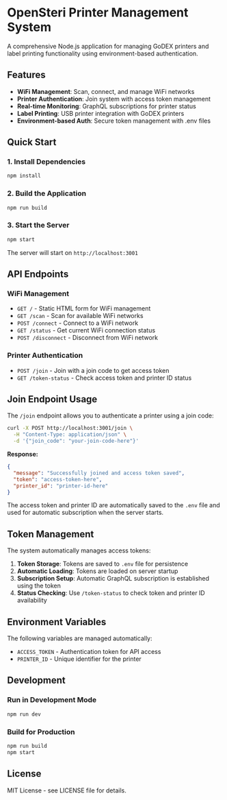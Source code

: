 # OpenSteri Printer Management System

A comprehensive Node.js application for managing GoDEX printers and label printing functionality using environment-based authentication.

## Features

- **WiFi Management**: Scan, connect, and manage WiFi networks
- **Printer Authentication**: Join system with access token management
- **Real-time Monitoring**: GraphQL subscriptions for printer status
- **Label Printing**: USB printer integration with GoDEX printers
- **Environment-based Auth**: Secure token management with .env files

## Quick Start

### 1. Install Dependencies
```bash
npm install
```

### 2. Build the Application
```bash
npm run build
```

### 3. Start the Server
```bash
npm start
```

The server will start on `http://localhost:3001`

## API Endpoints

### WiFi Management

- `GET /` - Static HTML form for WiFi management
- `GET /scan` - Scan for available WiFi networks
- `POST /connect` - Connect to a WiFi network
- `GET /status` - Get current WiFi connection status  
- `POST /disconnect` - Disconnect from WiFi network

### Printer Authentication

- `POST /join` - Join with a join code to get access token
- `GET /token-status` - Check access token and printer ID status

## Join Endpoint Usage

The `/join` endpoint allows you to authenticate a printer using a join code:

```bash
curl -X POST http://localhost:3001/join \
  -H "Content-Type: application/json" \
  -d '{"join_code": "your-join-code-here"}'
```

**Response:**
```json
{
  "message": "Successfully joined and access token saved",
  "token": "access-token-here",
  "printer_id": "printer-id-here"
}
```

The access token and printer ID are automatically saved to the `.env` file and used for automatic subscription when the server starts.

## Token Management

The system automatically manages access tokens:

1. **Token Storage**: Tokens are saved to `.env` file for persistence
2. **Automatic Loading**: Tokens are loaded on server startup
3. **Subscription Setup**: Automatic GraphQL subscription is established using the token
4. **Status Checking**: Use `/token-status` to check token and printer ID availability

## Environment Variables

The following variables are managed automatically:

- `ACCESS_TOKEN` - Authentication token for API access
- `PRINTER_ID` - Unique identifier for the printer

## Development

### Run in Development Mode
```bash
npm run dev
```

### Build for Production
```bash
npm run build
npm start
```

## License

MIT License - see LICENSE file for details. 